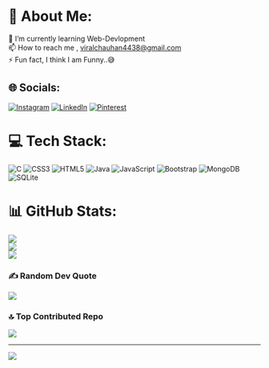 # 💫 About Me:
🌱 I’m currently learning Web-Devlopment<br>📫 How to reach me , viralchauhan4438@gmail.com<br>⚡ Fun fact, I think I am Funny..😅


## 🌐 Socials:
[![Instagram](https://img.shields.io/badge/Instagram-%23E4405F.svg?logo=Instagram&logoColor=white)](https://instagram.com/viral_1127_) [![LinkedIn](https://img.shields.io/badge/LinkedIn-%230077B5.svg?logo=linkedin&logoColor=white)](https://linkedin.com/in/Viral-Chauhan) [![Pinterest](https://img.shields.io/badge/Pinterest-%23E60023.svg?logo=Pinterest&logoColor=white)](https://pinterest.com/@viralchauhan4438) 

# 💻 Tech Stack:
![C](https://img.shields.io/badge/c-%2300599C.svg?style=for-the-badge&logo=c&logoColor=white) ![CSS3](https://img.shields.io/badge/css3-%231572B6.svg?style=for-the-badge&logo=css3&logoColor=white) ![HTML5](https://img.shields.io/badge/html5-%23E34F26.svg?style=for-the-badge&logo=html5&logoColor=white) ![Java](https://img.shields.io/badge/java-%23ED8B00.svg?style=for-the-badge&logo=java&logoColor=white) ![JavaScript](https://img.shields.io/badge/javascript-%23323330.svg?style=for-the-badge&logo=javascript&logoColor=%23F7DF1E) ![Bootstrap](https://img.shields.io/badge/bootstrap-%23563D7C.svg?style=for-the-badge&logo=bootstrap&logoColor=white) ![MongoDB](https://img.shields.io/badge/MongoDB-%234ea94b.svg?style=for-the-badge&logo=mongodb&logoColor=white) ![SQLite](https://img.shields.io/badge/sqlite-%2307405e.svg?style=for-the-badge&logo=sqlite&logoColor=white)
# 📊 GitHub Stats:
![](https://github-readme-stats.vercel.app/api?username=Viral1127&theme=dark&hide_border=false&include_all_commits=false&count_private=false)<br/>
![](https://github-readme-streak-stats.herokuapp.com/?user=Viral1127&theme=dark&hide_border=false)<br/>
![](https://github-readme-stats.vercel.app/api/top-langs/?username=Viral1127&theme=dark&hide_border=false&include_all_commits=false&count_private=false&layout=compact)

### ✍️ Random Dev Quote
![](https://quotes-github-readme.vercel.app/api?type=horizontal&theme=radical)

### 🔝 Top Contributed Repo
![](https://github-contributor-stats.vercel.app/api?username=Viral1127&limit=5&theme=dark&combine_all_yearly_contributions=true)

---
[![](https://visitcount.itsvg.in/api?id=Viral1127&icon=0&color=1)](https://visitcount.itsvg.in)

<!-- Proudly created with GPRM ( https://gprm.itsvg.in ) -->
